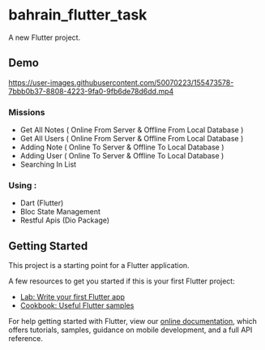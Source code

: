 # bahrain_flutter_task

A new Flutter project.


## Demo
https://user-images.githubusercontent.com/50070223/155473578-7bbb0b37-8808-4223-9fa0-9fb6de78d6dd.mp4


### Missions
- Get All Notes ( Online From Server & Offline From Local Database )
- Get All Users ( Online From Server & Offline From Local Database )
- Adding Note ( Online To Server & Offline To Local Database )
- Adding User ( Online To Server & Offline To Local Database )
- Searching In List 


### Using :
- Dart (Flutter)
- Bloc State Management
- Restful Apis (Dio Package)

## Getting Started




This project is a starting point for a Flutter application.

A few resources to get you started if this is your first Flutter project:

- [Lab: Write your first Flutter app](https://flutter.dev/docs/get-started/codelab)
- [Cookbook: Useful Flutter samples](https://flutter.dev/docs/cookbook)

For help getting started with Flutter, view our
[online documentation](https://flutter.dev/docs), which offers tutorials,
samples, guidance on mobile development, and a full API reference.
